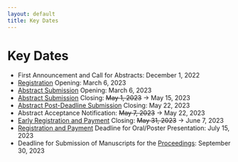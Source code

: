 ```yaml
---
layout: default
title: Key Dates
---
```


# Key Dates

* First Announcement and Call for Abstracts: December 1, 2022
* [Registration](registration.html) Opening: March 6, 2023
* [Abstract Submission](abstracts.html) Opening: March 6, 2023
* [Abstract Submission](abstracts.html) Closing: ~~May 1, 2023~~ -> May 15, 2023
* [Abstract Post-Deadline Submission](abstracts.html) Closing: May 22, 2023
* Abstract Acceptance Notification: ~~May 7, 2023~~ -> May 22, 2023
* [Early Registration and Payment](registration.html) Closing: ~~May 31, 2023~~ -> June 7, 2023
* [Registration and Payment](registration.html) Deadline for Oral/Poster Presentation: July 15, 2023
* Deadline for Submission of Manuscripts for the [Proceedings](proceedings): September 30, 2023
